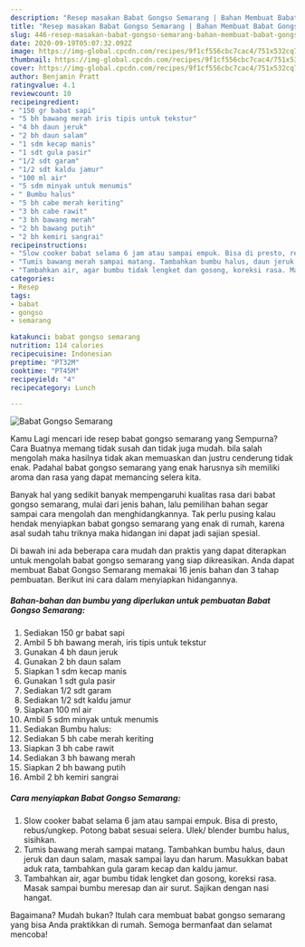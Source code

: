 ```yaml
---
description: "Resep masakan Babat Gongso Semarang | Bahan Membuat Babat Gongso Semarang Yang Sempurna"
title: "Resep masakan Babat Gongso Semarang | Bahan Membuat Babat Gongso Semarang Yang Sempurna"
slug: 446-resep-masakan-babat-gongso-semarang-bahan-membuat-babat-gongso-semarang-yang-sempurna
date: 2020-09-19T05:07:32.092Z
image: https://img-global.cpcdn.com/recipes/9f1cf556cbc7cac4/751x532cq70/babat-gongso-semarang-foto-resep-utama.jpg
thumbnail: https://img-global.cpcdn.com/recipes/9f1cf556cbc7cac4/751x532cq70/babat-gongso-semarang-foto-resep-utama.jpg
cover: https://img-global.cpcdn.com/recipes/9f1cf556cbc7cac4/751x532cq70/babat-gongso-semarang-foto-resep-utama.jpg
author: Benjamin Pratt
ratingvalue: 4.1
reviewcount: 10
recipeingredient:
- "150 gr babat sapi"
- "5 bh bawang merah iris tipis untuk tekstur"
- "4 bh daun jeruk"
- "2 bh daun salam"
- "1 sdm kecap manis"
- "1 sdt gula pasir"
- "1/2 sdt garam"
- "1/2 sdt kaldu jamur"
- "100 ml air"
- "5 sdm minyak untuk menumis"
- " Bumbu halus"
- "5 bh cabe merah keriting"
- "3 bh cabe rawit"
- "3 bh bawang merah"
- "2 bh bawang putih"
- "2 bh kemiri sangrai"
recipeinstructions:
- "Slow cooker babat selama 6 jam atau sampai empuk. Bisa di presto, rebus/ungkep. Potong babat sesuai selera. Ulek/ blender bumbu halus, sisihkan."
- "Tumis bawang merah sampai matang. Tambahkan bumbu halus, daun jeruk dan daun salam, masak sampai layu dan harum. Masukkan babat aduk rata, tambahkan gula garam kecap dan kaldu jamur."
- "Tambahkan air, agar bumbu tidak lengket dan gosong, koreksi rasa. Masak sampai bumbu meresap dan air surut. Sajikan dengan nasi hangat."
categories:
- Resep
tags:
- babat
- gongso
- semarang

katakunci: babat gongso semarang 
nutrition: 114 calories
recipecuisine: Indonesian
preptime: "PT32M"
cooktime: "PT45M"
recipeyield: "4"
recipecategory: Lunch

---
```



![Babat Gongso Semarang](https://img-global.cpcdn.com/recipes/9f1cf556cbc7cac4/751x532cq70/babat-gongso-semarang-foto-resep-utama.jpg)

Kamu Lagi mencari ide resep babat gongso semarang yang Sempurna? Cara Buatnya memang tidak susah dan tidak juga mudah. bila salah mengolah maka hasilnya tidak akan memuaskan dan justru cenderung tidak enak. Padahal babat gongso semarang yang enak harusnya sih memiliki aroma dan rasa yang dapat memancing selera kita.



Banyak hal yang sedikit banyak mempengaruhi kualitas rasa dari babat gongso semarang, mulai dari jenis bahan, lalu pemilihan bahan segar sampai cara mengolah dan menghidangkannya. Tak perlu pusing kalau hendak menyiapkan babat gongso semarang yang enak di rumah, karena asal sudah tahu triknya maka hidangan ini dapat jadi sajian spesial.


Di bawah ini ada beberapa cara mudah dan praktis yang dapat diterapkan untuk mengolah babat gongso semarang yang siap dikreasikan. Anda dapat membuat Babat Gongso Semarang memakai 16 jenis bahan dan 3 tahap pembuatan. Berikut ini cara dalam menyiapkan hidangannya.

<!--inarticleads1-->

##### Bahan-bahan dan bumbu yang diperlukan untuk pembuatan Babat Gongso Semarang:

1. Sediakan 150 gr babat sapi
1. Ambil 5 bh bawang merah, iris tipis untuk tekstur
1. Gunakan 4 bh daun jeruk
1. Gunakan 2 bh daun salam
1. Siapkan 1 sdm kecap manis
1. Gunakan 1 sdt gula pasir
1. Sediakan 1/2 sdt garam
1. Sediakan 1/2 sdt kaldu jamur
1. Siapkan 100 ml air
1. Ambil 5 sdm minyak untuk menumis
1. Sediakan  Bumbu halus:
1. Sediakan 5 bh cabe merah keriting
1. Siapkan 3 bh cabe rawit
1. Sediakan 3 bh bawang merah
1. Siapkan 2 bh bawang putih
1. Ambil 2 bh kemiri sangrai




<!--inarticleads2-->

##### Cara menyiapkan Babat Gongso Semarang:

1. Slow cooker babat selama 6 jam atau sampai empuk. Bisa di presto, rebus/ungkep. Potong babat sesuai selera. Ulek/ blender bumbu halus, sisihkan.
1. Tumis bawang merah sampai matang. Tambahkan bumbu halus, daun jeruk dan daun salam, masak sampai layu dan harum. Masukkan babat aduk rata, tambahkan gula garam kecap dan kaldu jamur.
1. Tambahkan air, agar bumbu tidak lengket dan gosong, koreksi rasa. Masak sampai bumbu meresap dan air surut. Sajikan dengan nasi hangat.




Bagaimana? Mudah bukan? Itulah cara membuat babat gongso semarang yang bisa Anda praktikkan di rumah. Semoga bermanfaat dan selamat mencoba!
